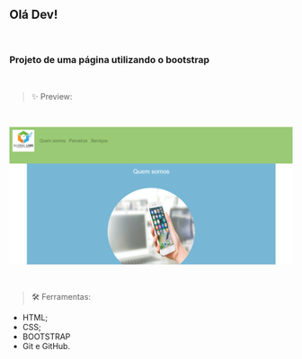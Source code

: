 ## Olá Dev!
<br>

### Projeto de uma página utilizando o bootstrap

<br>

> ✨ Preview:

<br>

![Preview do projeto](/Preview/Preview.png)

<br>

> 🛠️ Ferramentas:

- HTML;
- CSS;
- BOOTSTRAP
- Git e GitHub.
